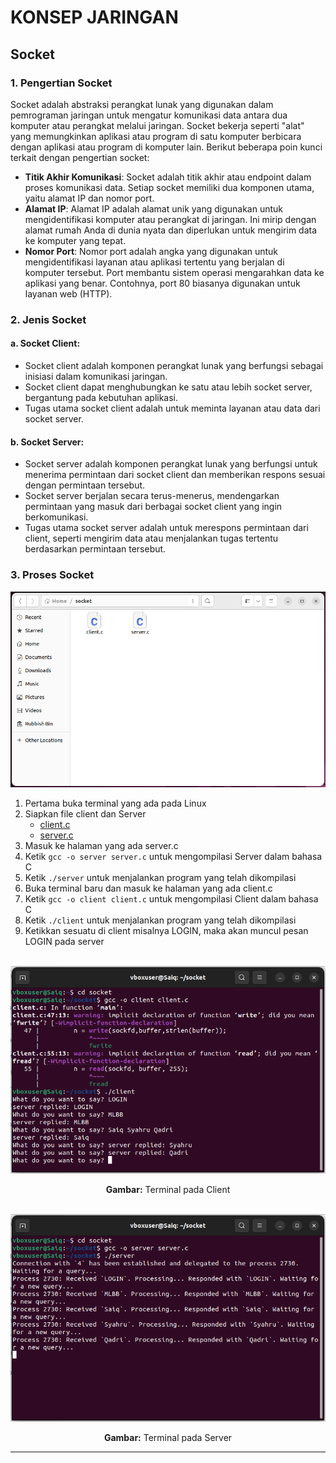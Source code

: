 # KONSEP JARINGAN

## Socket

### 1. Pengertian Socket
Socket adalah abstraksi perangkat lunak yang digunakan dalam pemrograman jaringan untuk mengatur komunikasi data antara dua komputer atau perangkat melalui jaringan. Socket bekerja seperti "alat" yang memungkinkan aplikasi atau program di satu komputer berbicara dengan aplikasi atau program di komputer lain. Berikut beberapa poin kunci terkait dengan pengertian socket:
- **Titik Akhir Komunikasi**: Socket adalah titik akhir atau endpoint dalam proses komunikasi data. Setiap socket memiliki dua komponen utama, yaitu alamat IP dan nomor port.
- **Alamat IP**: Alamat IP adalah alamat unik yang digunakan untuk mengidentifikasi komputer atau perangkat di jaringan. Ini mirip dengan alamat rumah Anda di dunia nyata dan diperlukan untuk mengirim data ke komputer yang tepat.
- **Nomor Port**: Nomor port adalah angka yang digunakan untuk mengidentifikasi layanan atau aplikasi tertentu yang berjalan di komputer tersebut. Port membantu sistem operasi mengarahkan data ke aplikasi yang benar. Contohnya, port 80 biasanya digunakan untuk layanan web (HTTP).

### 2. Jenis Socket
#### a. Socket Client:
- Socket client adalah komponen perangkat lunak yang berfungsi sebagai inisiasi dalam komunikasi jaringan.
- Socket client dapat menghubungkan ke satu atau lebih socket server, bergantung pada kebutuhan aplikasi.
- Tugas utama socket client adalah untuk meminta layanan atau data dari socket server.
#### b. Socket Server:
- Socket server adalah komponen perangkat lunak yang berfungsi untuk menerima permintaan dari socket client dan memberikan respons sesuai dengan permintaan tersebut.
- Socket server berjalan secara terus-menerus, mendengarkan permintaan yang masuk dari berbagai socket client yang ingin berkomunikasi.
- Tugas utama socket server adalah untuk merespons permintaan dari client, seperti mengirim data atau menjalankan tugas tertentu berdasarkan permintaan tersebut.

### 3. Proses Socket

![socket](assets/socket.PNG)

1. Pertama buka terminal yang ada pada Linux
2. Siapkan file client dan Server
   - [client.c](link_ke_client.c)
   - [server.c](link_ke_server.c)
4. Masuk ke halaman yang ada server.c
5. Ketik ``gcc -o server server.c`` untuk mengompilasi Server dalam bahasa C
6. Ketik ``./server`` untuk menjalankan program yang telah dikompilasi
7. Buka terminal baru dan masuk ke halaman yang ada client.c
4. Ketik ``gcc -o client client.c`` untuk mengompilasi Client dalam bahasa C
5. Ketik ``./client`` untuk menjalankan program yang telah dikompilasi
6. Ketikkan sesuatu di client misalnya LOGIN, maka akan muncul pesan LOGIN pada server
<br>
<div align=center> <img src="assets/client.PNG"> <p><strong>Gambar:</strong> Terminal pada Client</p> </div>
<br>
<div align=center> <img src="assets/server.PNG"> <p><strong>Gambar:</strong> Terminal pada Server</p> </div>

***
